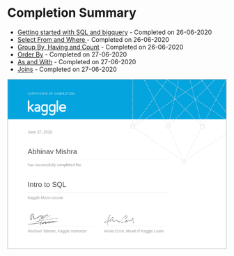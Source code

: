 # Completion Summary

* [Getting started with SQL and bigquery](https://www.kaggle.com/dansbecker/getting-started-with-sql-and-bigquery) - Completed on 26-06-2020
* [Select From and Where ](https://www.kaggle.com/dansbecker/select-from-where) - Completed on 26-06-2020
* [Group By, Having and Count](https://www.kaggle.com/dansbecker/group-by-having-count) - Completed on 26-06-2020
* [Order By](https://www.kaggle.com/dansbecker/order-by) - Completed on 27-06-2020
* [As and With](https://www.kaggle.com/dansbecker/as-with) - Completed on 27-06-2020
* [Joins](https://www.kaggle.com/dansbecker/joining-data) - Completed on 27-06-2020

![Certificate](../../certificates/Kaggle-Intro-To-SQL.png)